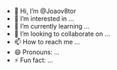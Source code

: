 - 👋 Hi, I’m @Joaov8tor
- 👀 I’m interested in ...
- 🌱 I’m currently learning ...
- 💞️ I’m looking to collaborate on ...
- 📫 How to reach me ...
- 😄 Pronouns: ...
- ⚡ Fun fact: ...

<!---
Joaov8tor/Joaov8tor is a ✨ special ✨ repository because its `README.md` (this file) appears on your GitHub profile.
You can click the Preview link to take a look at your changes.
--->

